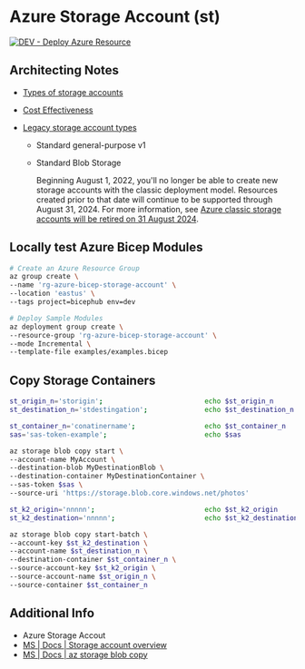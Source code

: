 # Azure Storage Account (st)

[![DEV - Deploy Azure Resource](https://github.com/ArtiomLK/azure-bicep-storage-account/actions/workflows/dev.orchestrator.yml/badge.svg?branch=main&event=push)](https://github.com/ArtiomLK/azure-bicep-storage-account/actions/workflows/dev.orchestrator.yml)

## Architecting Notes

- [Types of storage accounts][4]

- [Cost Effectiveness][5]

- [Legacy storage account types][6]

  - Standard general-purpose v1
  - Standard Blob Storage

    Beginning August 1, 2022, you'll no longer be able to create new storage accounts with the classic deployment model. Resources created prior to that date will continue to be supported through August 31, 2024. For more information, see [Azure classic storage accounts will be retired on 31 August 2024][3].

## Locally test Azure Bicep Modules

```bash
# Create an Azure Resource Group
az group create \
--name 'rg-azure-bicep-storage-account' \
--location 'eastus' \
--tags project=bicephub env=dev

# Deploy Sample Modules
az deployment group create \
--resource-group 'rg-azure-bicep-storage-account' \
--mode Incremental \
--template-file examples/examples.bicep
```

## Copy Storage Containers

```bash
st_origin_n='storigin';                         echo $st_origin_n
st_destination_n='stdestingation';              echo $st_destination_n

st_container_n='conatinername';                 echo $st_container_n
sas='sas-token-example';                        echo $sas

az storage blob copy start \
--account-name MyAccount \
--destination-blob MyDestinationBlob \
--destination-container MyDestinationContainer \
--sas-token $sas \
--source-uri 'https://storage.blob.core.windows.net/photos'

st_k2_origin='nnnnn';                           echo $st_k2_origin
st_k2_destination='nnnnn';                      echo $st_k2_destination

az storage blob copy start-batch \
--account-key $st_k2_destination \
--account-name $st_destination_n \
--destination-container $st_container_n \
--source-account-key $st_k2_origin \
--source-account-name $st_origin_n \
--source-container $st_container_n
```

## Additional Info

- Azure Storage Accout
- [MS | Docs | Storage account overview][1]
- [MS | Docs | az storage blob copy][2]

[1]: https://learn.microsoft.com/en-us/azure/storage/common/storage-account-overview
[2]: https://docs.microsoft.com/en-us/cli/azure/storage/blob/copy
[3]: https://azure.microsoft.com/en-us/updates/classic-azure-storage-accounts-will-be-retired-on-31-august-2024/
[4]: https://learn.microsoft.com/en-us/azure/storage/common/storage-account-overview#types-of-storage-accounts
[5]: https://learn.microsoft.com/en-us/azure/storage/blobs/storage-blob-block-blob-premium#cost-effectiveness
[6]: https://learn.microsoft.com/en-us/azure/storage/common/storage-account-overview#legacy-storage-account-types

